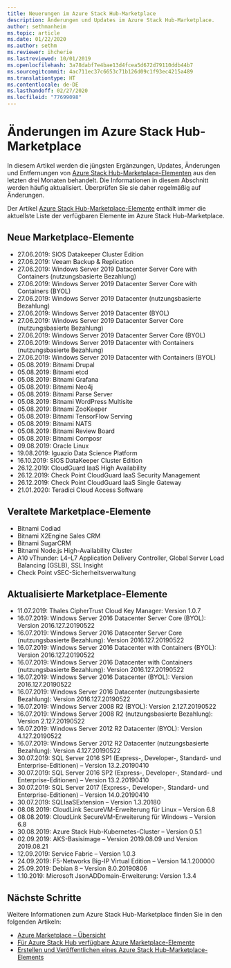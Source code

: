 ```yaml
---
title: Neuerungen im Azure Stack Hub-Marketplace
description: Änderungen und Updates im Azure Stack Hub-Marketplace.
author: sethmanheim
ms.topic: article
ms.date: 01/22/2020
ms.author: sethm
ms.reviewer: ihcherie
ms.lastreviewed: 10/01/2019
ms.openlocfilehash: 3a78dabf7e4bae13d4fcea5d672d79110ddb44b7
ms.sourcegitcommit: 4ac711ec37c6653c71b126d09c1f93ec4215a489
ms.translationtype: HT
ms.contentlocale: de-DE
ms.lasthandoff: 02/27/2020
ms.locfileid: "77699098"
---
```

# <a name="azure-stack-hub-marketplace-changes"></a>Änderungen im Azure Stack Hub-Marketplace

In diesem Artikel werden die jüngsten Ergänzungen, Updates, Änderungen und Entfernungen von [Azure Stack Hub-Marketplace-Elementen](azure-stack-marketplace-azure-items.md) aus den letzten drei Monaten behandelt. Die Informationen in diesem Abschnitt werden häufig aktualisiert. Überprüfen Sie sie daher regelmäßig auf Änderungen.

Der Artikel [Azure Stack Hub-Marketplace-Elemente](azure-stack-marketplace-azure-items.md) enthält immer die aktuellste Liste der verfügbaren Elemente im Azure Stack Hub-Marketplace.

## <a name="new-marketplace-items"></a>Neue Marketplace-Elemente

- 27.06.2019: SIOS Datakeeper Cluster Edition
- 27.06.2019: Veeam Backup & Replication
- 27.06.2019: Windows Server 2019 Datacenter Server Core with Containers (nutzungsbasierte Bezahlung)
- 27.06.2019: Windows Server 2019 Datacenter Server Core with Containers (BYOL)
- 27.06.2019: Windows Server 2019 Datacenter (nutzungsbasierte Bezahlung)
- 27.06.2019: Windows Server 2019 Datacenter (BYOL)
- 27.06.2019: Windows Server 2019 Datacenter Server Core (nutzungsbasierte Bezahlung)
- 27.06.2019: Windows Server 2019 Datacenter Server Core (BYOL)
- 27.06.2019: Windows Server 2019 Datacenter with Containers (nutzungsbasierte Bezahlung)
- 27.06.2019: Windows Server 2019 Datacenter with Containers (BYOL)
- 05.08.2019: Bitnami Drupal
- 05.08.2019: Bitnami etcd
- 05.08.2019: Bitnami Grafana
- 05.08.2019: Bitnami Neo4j
- 05.08.2019: Bitnami Parse Server
- 05.08.2019: Bitnami WordPress Multisite
- 05.08.2019: Bitnami ZooKeeper
- 05.08.2019: Bitnami TensorFlow Serving
- 05.08.2019: Bitnami NATS
- 05.08.2019: Bitnami Review Board
- 05.08.2019: Bitnami Composr
- 09.08.2019: Oracle Linux
- 19.08.2019: Iguazio Data Science Platform
- 16.10.2019: SIOS DataKeeper Cluster Edition
- 26.12.2019: CloudGuard IaaS High Availability
- 26.12.2019: Check Point CloudGuard IaaS Security Management
- 26.12.2019: Check Point CloudGuard IaaS Single Gateway
- 21.01.2020: Teradici Cloud Access Software

## <a name="deprecated-marketplace-items"></a>Veraltete Marketplace-Elemente

- Bitnami Codiad
- Bitnami X2Engine Sales CRM
- Bitnami SugarCRM
- Bitnami Node.js High-Availability Cluster
- A10 vThunder: L4–L7 Application Delivery Controller, Global Server Load Balancing (GSLB), SSL Insight
- Check Point vSEC-Sicherheitsverwaltung

## <a name="updated-marketplace-items"></a>Aktualisierte Marketplace-Elemente

- 11.07.2019:   Thales CipherTrust Cloud Key Manager: Version 1.0.7
- 16.07.2019:   Windows Server 2016 Datacenter Server Core (BYOL): Version 2016.127.20190522
- 16.07.2019:   Windows Server 2016 Datacenter Server Core (nutzungsbasierte Bezahlung): Version 2016.127.20190522
- 16.07.2019:   Windows Server 2016 Datacenter with Containers (BYOL): Version 2016.127.20190522
- 16.07.2019:   Windows Server 2016 Datacenter with Containers (nutzungsbasierte Bezahlung): Version 2016.127.20190522
- 16.07.2019:   Windows Server 2016 Datacenter (BYOL): Version 2016.127.20190522
- 16.07.2019:   Windows Server 2016 Datacenter (nutzungsbasierte Bezahlung): Version 2016.127.20190522
- 16.07.2019:   Windows Server 2008 R2 (BYOL): Version 2.127.20190522
- 16.07.2019:   Windows Server 2008 R2 (nutzungsbasierte Bezahlung): Version 2.127.20190522
- 16.07.2019:   Windows Server 2012 R2 Datacenter (BYOL): Version 4.127.20190522
- 16.07.2019:   Windows Server 2012 R2 Datacenter (nutzungsbasierte Bezahlung): Version 4.127.20190522
- 30.07.2019: SQL Server 2016 SP1 (Express-, Developer-, Standard- und Enterprise-Editionen) – Version 13.2.20190410
- 30.07.2019: SQL Server 2016 SP2 (Express-, Developer-, Standard- und Enterprise-Editionen) – Version 13.2.20190410
- 30.07.2019: SQL Server 2017 (Express-, Developer-, Standard- und Enterprise-Editionen) – Version 14.0.20190410
- 30.07.2019: SQLIaaSExtension – Version 1.3.20180
- 08.08.2019: CloudLink SecureVM-Erweiterung für Linux – Version 6.8
- 08.08.2019: CloudLink SecureVM-Erweiterung für Windows – Version 6.8
- 30.08.2019: Azure Stack Hub-Kubernetes-Cluster – Version 0.5.1
- 02.09.2019: AKS-Basisimage – Version 2019.08.09 und Version 2019.08.21
- 12.09.2019: Service Fabric – Version 1.0.3
- 24.09.2019: F5-Networks Big-IP Virtual Edition – Version 14.1.200000
- 25.09.2019: Debian 8 – Version 8.0.20190806
- 1\.10.2019:  Microsoft JsonADDomain-Erweiterung: Version 1.3.4


## <a name="next-steps"></a>Nächste Schritte

Weitere Informationen zum Azure Stack Hub-Marketplace finden Sie in den folgenden Artikeln:

- [Azure Marketplace – Übersicht](azure-stack-marketplace.md)
- [Für Azure Stack Hub verfügbare Azure Marketplace-Elemente](azure-stack-marketplace-azure-items.md)
- [Erstellen und Veröffentlichen eines Azure Stack Hub-Marketplace-Elements](azure-stack-create-and-publish-marketplace-item.md)
